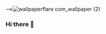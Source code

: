 -->![wallpaperflare com_wallpaper (2)](https://user-images.githubusercontent.com/122679457/226123341-93b5ef50-92f9-493e-af94-33d66817a455.jpg)
### Hi there 👋

<!--
**SWARAJ0101/SWARAJ0101** is a ✨ _special_ ✨ repository because its `README.md` (this file) appears on your GitHub profile.

Here are some ideas to get you started:

- 🔭 I’m currently working on ...
- 🌱 I’m currently learning ...
- 👯 I’m looking to collaborate on ...
- 🤔 I’m looking for help with ...
- 💬 Ask me about ...
- 📫 How to reach me: ...
- 😄 Pronouns: ...
- ⚡ Fun fact: ...


